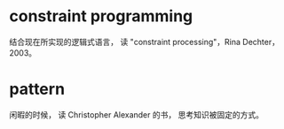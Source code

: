 # constraint programming

结合现在所实现的逻辑式语言，
读 "constraint processing"，Rina Dechter，2003。

# pattern

闲暇的时候，
读 Christopher Alexander 的书，
思考知识被固定的方式。
